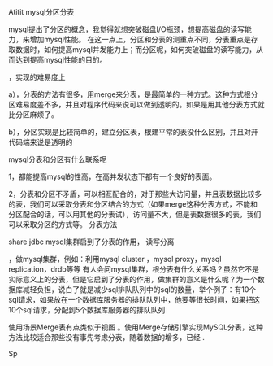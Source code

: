 Atitit mysql分区分表



mysql提出了分区的概念，我觉得就想突破磁盘I/O瓶颈，想提高磁盘的读写能力，来增加mysql性能。
在这一点上，分区和分表的测重点不同，分表重点是存取数据时，如何提高mysql并发能力上；而分区呢，如何突破磁盘的读写能力，从而达到提高mysql性能的目的。


，实现的难易度上

a），分表的方法有很多，用merge来分表，是最简单的一种方式。这种方式根分区难易度差不多，并且对程序代码来说可以做到透明的。如果是用其他分表方式就比分区麻烦了。

b），分区实现是比较简单的，建立分区表，根建平常的表没什么区别，并且对开代码端来说是透明的


mysql分表和分区有什么联系呢

1，都能提高mysql的性高，在高并发状态下都有一个良好的表面。

2，分表和分区不矛盾，可以相互配合的，对于那些大访问量，并且表数据比较多的表，我们可以采取分表和分区结合的方式（如果merge这种分表方式，不能和分区配合的话，可以用其他的分表试），访问量不大，但是表数据很多的表，我们可以采取分区的方式等。
分表方法

share jdbc
mysql集群启到了分表的作用，  读写分离

，做mysql集群，例如：利用mysql cluster ，mysql proxy，mysql replication，drdb等等
有人会问mysql集群，根分表有什么关系吗？虽然它不是实际意义上的分表，但是它启到了分表的作用，做集群的意义是什么呢？为一个数据库减轻负担，说白了就是减少sql排队队列中的sql的数量，举个例子：有10个sql请求，如果放在一个数据库服务器的排队队列中，他要等很长时间，如果把这10个sql请求，分配到5个数据库服务器的排队队列


使用场景Merge表有点类似于视图
。使用Merge存储引擎实现MySQL分表，这种方法比较适合那些没有事先考虑分表，随着数据的增多，已经 .

Sp

